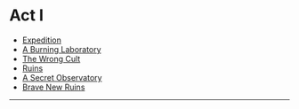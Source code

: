 
Act I
=====

- [Expedition][0]
- [A Burning Laboratory][1]
- [The Wrong Cult][2]
- [Ruins][3]
- [A Secret Observatory][4]
- [Brave New Ruins][5]

---

[0]: <https://github.com/evan-erdos/trail-of-cthulhu/blob/master/outline/seq-0/sequence.md>
[1]: <https://github.com/evan-erdos/trail-of-cthulhu/blob/master/outline/seq-1/sequence.md>
[2]: <https://github.com/evan-erdos/trail-of-cthulhu/blob/master/outline/seq-2/sequence.md>
[3]: <https://github.com/evan-erdos/trail-of-cthulhu/blob/master/outline/seq-3/sequence.md>
[4]: <https://github.com/evan-erdos/trail-of-cthulhu/blob/master/outline/seq-4/sequence.md>
[5]: <https://github.com/evan-erdos/trail-of-cthulhu/blob/master/outline/seq-5/sequence.md>
